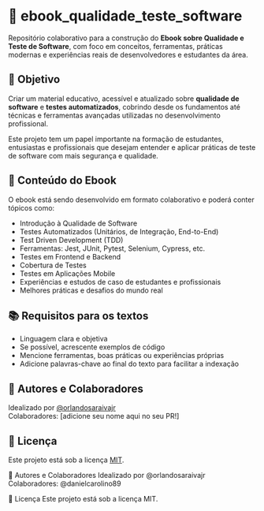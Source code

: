 
# 📘 ebook_qualidade_teste_software

Repositório colaborativo para a construção do **Ebook sobre Qualidade e Teste de Software**, com foco em conceitos, ferramentas, práticas modernas e experiências reais de desenvolvedores e estudantes da área.

## 🎯 Objetivo

Criar um material educativo, acessível e atualizado sobre **qualidade de software** e **testes automatizados**, cobrindo desde os fundamentos até técnicas e ferramentas avançadas utilizadas no desenvolvimento profissional.

Este projeto tem um papel importante na formação de estudantes, entusiastas e profissionais que desejam entender e aplicar práticas de teste de software com mais segurança e qualidade.

## 🧠 Conteúdo do Ebook

O ebook está sendo desenvolvido em formato colaborativo e poderá conter tópicos como:

- Introdução à Qualidade de Software  
- Testes Automatizados (Unitários, de Integração, End-to-End)  
- Test Driven Development (TDD)  
- Ferramentas: Jest, JUnit, Pytest, Selenium, Cypress, etc.  
- Testes em Frontend e Backend  
- Cobertura de Testes  
- Testes em Aplicações Mobile  
- Experiências e estudos de caso de estudantes e profissionais  
- Melhores práticas e desafios do mundo real

## 📚 Requisitos para os textos

- Linguagem clara e objetiva
- Se possível, acrescente exemplos de código
- Mencione ferramentas, boas práticas ou experiências próprias
- Adicione palavras-chave ao final do texto para facilitar a indexação

## 👥 Autores e Colaboradores

Idealizado por [@orlandosaraivajr](https://github.com/orlandosaraivajr)  
Colaboradores: [adicione seu nome aqui no seu PR!]

## 📖 Licença

Este projeto está sob a licença [MIT](LICENSE).

👥 Autores e Colaboradores
Idealizado por @orlandosaraivajr
Colaboradores: @danielcarolino89

📖 Licença
Este projeto está sob a licença MIT.
